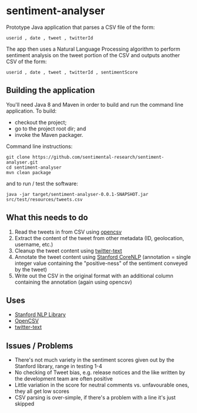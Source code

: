 # sentiment-analyser
Prototype Java application that parses a CSV file of the form:

    userid , date , tweet , twitterId

The app then uses a Natural Language Processing algorithm to perform sentiment
analysis on the tweet portion of the CSV and outputs another CSV of the form:

    userid , date , tweet , twitterId , sentimentScore

## Building the application
You'll need Java 8 and Maven in order to build and run the command line application.
To build:
  - checkout the project;
  - go to the project root dir; and
  - invoke the Maven packager.

Command line instructions:

    git clone https://github.com/sentimental-research/sentiment-analyser.git
    cd sentiment-analyser
    mvn clean package

and to run / test the software:

    java -jar target/sentiment-analyser-0.0.1-SNAPSHOT.jar src/test/resources/tweets.csv

## What this needs to do

 1. Read the tweets in from CSV using [opencsv](http://opencsv.sourceforge.net)
 2. Extract the content of the tweet from other metadata (ID, geolocation, username, etc.)
 3. Cleanup the tweet content using [twitter-text](https://github.com/twitter/twitter-text)
 4. Annotate the tweet content using [Stanford CoreNLP](https://github.com/stanfordnlp/CoreNLP) (annotation = single integer value containing the "positive-ness" of the sentiment conveyed by the tweet)
 5. Write out the CSV in the original format with an additional column containing the annotation (again using opencsv)

## Uses

 - [Stanford NLP Library](http://stanfordnlp.github.io/CoreNLP/index.html)
 - [OpenCSV](http://opencsv.sourceforge.net/)
 - [twitter-text](https://github.com/twitter/twitter-text)

## Issues / Problems

 - There's not much variety in the sentiment scores given out by the Stanford library, range in testing 1-4
 - No checking of Tweet bias, e.g. release notices and the like written by the development team are often positive
 - Little variation in the score for neutral comments vs. unfavourable ones, they all get low scores
  - CSV parsing is over-simple, if there's a problem with a line it's just skipped
